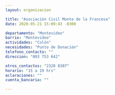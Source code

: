 ```yaml
---
layout: organizacion

title: "Asociación Civil Monte de la Francesa"
date: 2020-05-21 15:09:43 -0300

departamento: "Montevideo"
barrio: "Montevideo"
actividades: "Colón"
necesidades: "Punto de Donación"
telefono_contacto: ""
direccion: "093 753 642"

otros_contactos: "2320 8307"
horario: "15 a 19 hrs"
aclaraciones: ""
cuenta_bancaria: ""

---
```

